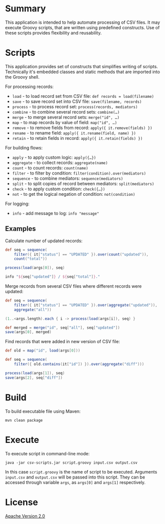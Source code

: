 # Summary

This application is intended to help automate processing of CSV files.
It may execute Groovy scripts, that are written using predefined constructs.
Use of these scripts provides flexibility and reusability.

# Scripts

This application provides set of constructs that simplifies writing of scripts.
Technically it's embedded classes and static methods that are imported into the Groovy shell.

For processing records:

* `load` - to load  record set from CSV file: `def records = load(filename)`
* `save` - to save record set into CSV file: `save(filename, records)`
* `process` - to process record set: `process(records, mediators)`
* `combine` - to combine several record sets: `combine(…)`
* `merge` - to merge several record sets: `merge("id", …)`
* `map` - to map records by value of field: `map("id", …)`
* `remove` - to remove fields from record: `apply({ it.remove(fields) })`
* `rename` - to rename field: `apply({ it.rename(field, name) })`
* `retain` - to retain fields in record: `apply({ it.retain(fields) })`

For building flows:

* `apply` - to apply custom logic: `apply({…})`
* `aggregate` - to collect records: `aggregate(name)`
* `count` - to count records: `count(name)`
* `filter` - to filter by condition: `filter(condition).over(mediators)`
* `sequence` - to combine mediators: `sequence(mediators)`
* `split` - to split copies of record between mediators: `split(mediators)`
* `check` - to apply custom condition: `check({…})`
* `not` - to get the logical negation of condition: `not(condition)`

For logging:

* `info` - add message to log: `info "message"`

## Examples

Calculate number of updated records:

```groovy
def seq = sequence(
    filter({ it["status"] == "UPDATED" }).over(count("updated")),
    count("total"))

process(load(args[0]), seq)

info "${seq["updated"]} / ${seq["total"]}."
```

Merge records from several CSV files where different records were updated:

```groovy
def seq = sequence(
    filter({ it["status"] == "UPDATED" }).over(aggregate("updated")),
    aggregate("all"))

(1..<args.length).each { i -> process(load(args[i]), seq) }

def merged = merge("id", seq["all"], seq["updated"])
save(args[0], merged)
```

Find records that were added in new version of CSV file:

```groovy
def old = map("id", load(args[0]))

def seq = sequence(
    filter({ old.contains(it["id"]) }).over(aggregate("diff")))

process(load(args[1]), seq)
save(args[2], seq["diff"])
```

# Build

To build executable file using Maven:

```
mvn clean package
```

# Execute

To execute script in command-line mode:

```
java -jar csv-scripts.jar script.groovy input.csv output.csv
```

In this case `script.groovy` is the name of script to be executed.
Arguments `input.csv` and `output.csv` will be passed into this script.
They can be accessed through variable `args`, as `args[0]` and `args[1]` respectively.

# License

[Apache Version 2.0](http://www.apache.org/licenses/LICENSE-2.0.html)
